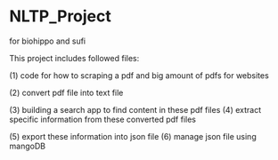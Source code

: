 # NLTP_Project
for biohippo and sufi

This project includes followed files:

(1) code for how to scraping a pdf and big amount of pdfs for websites

(2) convert pdf file into text file





(3) building a search app to find content in these pdf files
(4) extract specific information from these converted pdf files





(5) export these information into json file
(6) manage json file using mangoDB
